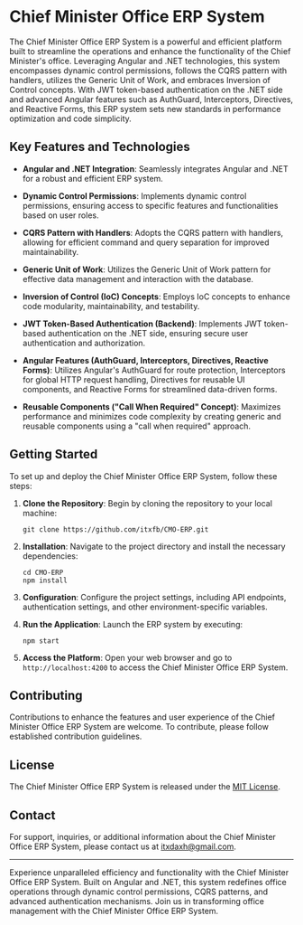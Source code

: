# Chief Minister Office ERP System

The Chief Minister Office ERP System is a powerful and efficient platform built to streamline the operations and enhance the functionality of the Chief Minister's office. Leveraging Angular and .NET technologies, this system encompasses dynamic control permissions, follows the CQRS pattern with handlers, utilizes the Generic Unit of Work, and embraces Inversion of Control concepts. With JWT token-based authentication on the .NET side and advanced Angular features such as AuthGuard, Interceptors, Directives, and Reactive Forms, this ERP system sets new standards in performance optimization and code simplicity.

## Key Features and Technologies

- **Angular and .NET Integration**: Seamlessly integrates Angular and .NET for a robust and efficient ERP system.

- **Dynamic Control Permissions**: Implements dynamic control permissions, ensuring access to specific features and functionalities based on user roles.

- **CQRS Pattern with Handlers**: Adopts the CQRS pattern with handlers, allowing for efficient command and query separation for improved maintainability.

- **Generic Unit of Work**: Utilizes the Generic Unit of Work pattern for effective data management and interaction with the database.

- **Inversion of Control (IoC) Concepts**: Employs IoC concepts to enhance code modularity, maintainability, and testability.

- **JWT Token-Based Authentication (Backend)**: Implements JWT token-based authentication on the .NET side, ensuring secure user authentication and authorization.

- **Angular Features (AuthGuard, Interceptors, Directives, Reactive Forms)**: Utilizes Angular's AuthGuard for route protection, Interceptors for global HTTP request handling, Directives for reusable UI components, and Reactive Forms for streamlined data-driven forms.

- **Reusable Components ("Call When Required" Concept)**: Maximizes performance and minimizes code complexity by creating generic and reusable components using a "call when required" approach.

## Getting Started

To set up and deploy the Chief Minister Office ERP System, follow these steps:

1. **Clone the Repository**: Begin by cloning the repository to your local machine:

   ```shell
   git clone https://github.com/itxfb/CMO-ERP.git
   ```

2. **Installation**: Navigate to the project directory and install the necessary dependencies:

   ```shell
   cd CMO-ERP
   npm install
   ```

3. **Configuration**: Configure the project settings, including API endpoints, authentication settings, and other environment-specific variables.

4. **Run the Application**: Launch the ERP system by executing:

   ```shell
   npm start
   ```

5. **Access the Platform**: Open your web browser and go to `http://localhost:4200` to access the Chief Minister Office ERP System.

## Contributing

Contributions to enhance the features and user experience of the Chief Minister Office ERP System are welcome. To contribute, please follow established contribution guidelines.

## License

The Chief Minister Office ERP System is released under the [MIT License](LICENSE).

## Contact

For support, inquiries, or additional information about the Chief Minister Office ERP System, please contact us at itxdaxh@gmail.com.

---

Experience unparalleled efficiency and functionality with the Chief Minister Office ERP System. Built on Angular and .NET, this system redefines office operations through dynamic control permissions, CQRS patterns, and advanced authentication mechanisms. Join us in transforming office management with the Chief Minister Office ERP System.
